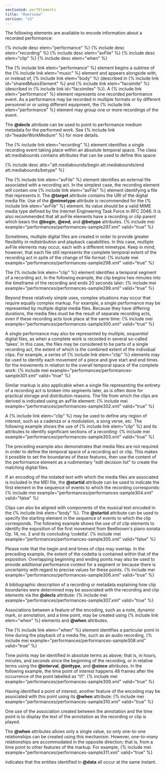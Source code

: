 ```yaml
---
sectionid: perfElements
title: "Overview"
version: "v3"
---
```


The following elements are available to encode information about a recorded performance:

  
{% include desc elem="performance" %} 
{% include desc elem="recording" %} 
{% include desc elem="avFile" %} 
{% include desc elem="clip" %} 
{% include desc elem="when" %} 
 

The {% include link elem="performance" %} element begins a subtree of the {% include link elem="music" %} element and appears alongside with, or instead of, {% include link elem="body" %} (described in {% include link id="sharedMusicElement" %} and {% include link elem="facsimile" %} (described in {% include link id="facsimiles" %}). A {% include link elem="performance" %} element represents one recorded performance event. As a performance may be recorded in multiple formats or by different personnel or or using different equipment, the {% include link elem="performance" %} element may group one or more recordings of the event.

The **@decls** attribute can be used to point to performance medium metadata for the performed work. See {% include link id="headerWorkMedium" %} for more details.

The {% include link elem="recording" %} element identifies a single recording event taking place within an absolute temporal space. The class att.mediabounds contains attributes that can be used to define this space:

  
{% include desc atts="att.mediabounds/begin att.mediabounds/end att.mediabounds/betype" %} 
 

The {% include link elem="avFile" %} element identifies an external file associated with a recording act. In the simplest case, the recording element will contain one {% include link elem="avFile" %} element identifying a file that represents it. The **@target** attribute contains the URI of the digital media file. Use of the **@mimetype** attribute is recommended for the {% include link elem="avFile" %} element. Its value should be a valid MIME media type defined by the Internet Engineering Task Force in RFC 2046. It is also recommended that all avFile elements have a recording or clip parent which bears the **@begin**, **@end**, and **@betype** attributes.
{% include mei example="performances/performances-sample297.xml" valid="true" %}
    
Sometimes, multiple digital files are created in order to provide greater flexibility in redistribution and playback capabilities. In this case, multiple avFile elements may occur, each with a different mimetype. Keep in mind, however, that each file still represents the complete temporal extent of the recording act in spite of the change of file format:
{% include mei example="performances/performances-sample298.xml" valid="true" %}
    
The {% include link elem="clip" %} element identifies a temporal segment of a recording act. In the following example, the clip begins two minutes into the timeframe of the recording and ends 20 seconds later:
{% include mei example="performances/performances-sample299.xml" valid="true" %}
    
Beyond these relatively simple uses, complex situations may occur that require equally complex markup. For example, a single performance may be represented by multiple digital media files. Because they have differing durations, the media files must be the result of separate recording acts, even if these recording acts took place at the same time:
{% include mei example="performances/performances-sample300.xml" valid="true" %}
    
A single performance may also be represented by multiple, *sequential* digital files, as when a complete work is recorded in several so-called ‘takes’. In this case, the files may be considered to be parts of a single recording act, the extent of which is the combined extent of the individual clips. For example, a series of {% include link elem="clip" %} elements may be used to identify each movement of a piece and give start and end times for the movements in relation to the overall temporal space of the complete work:
{% include mei example="performances/performances-sample301.xml" valid="true" %}
    
Similar markup is also applicable when a single file representing the entirety of a recording act is broken into segments later, as is often done for practical storage and distribution reasons. The file from which the clips are derived is indicated using an avFile element:
{% include mei example="performances/performances-sample302.xml" valid="true" %}
    
A {% include link elem="clip" %} may be used to define any region of interest, such as a cadenza or a modulation, a song verse, etc. The following example shows the use of {% include link elem="clip" %} and its attributes to identify significant sections of a recording:
{% include mei example="performances/performances-sample303.xml" valid="true" %}
    
The preceding example also demonstrates that media files are not required in order to define the temporal space of a recording act or clip. This makes it possible to set the boundaries of these features, then use the content of the performance element as a rudimentary "edit decision list" to create the matching digital files.

If an encoding of the notated text with which the media files are associated is included in the MEI file, the **@startid** attribute can be used to indicate the first element in the sequence of events to which the recording corresponds:
{% include mei example="performances/performances-sample304.xml" valid="false" %}
    
Clips can also be aligned with components of the musical text encoded in the {% include link elem="body" %}. The **@startid** attribute can be used to specify the starting element in the sequence of events to which the clip corresponds. The following example shows the use of of clip elements to identify the exposition of the first movement from Beethoven's piano sonata Op. 14, no. 2 and its concluding ‘codetta’.
{% include mei example="performances/performances-sample305.xml" valid="false" %}
    
Please note that the begin and end times of clips may overlap. In the preceding example, the extent of the codetta is contained within that of the exposition. Overlapping beginning and ending points may also be used to provide additional performance context for a segment or because there is uncertainty with regard to precise values for these points.
{% include mei example="performances/performances-sample306.xml" valid="true" %}
    
A bibliographic description of a recording or metadata explaining how clip boundaries were determined may be associated with the recording and clip elements via the **@decls** attribute:
{% include mei example="performances/performances-sample307.xml" valid="true" %}
    
Associations between a feature of the encoding, such as a note, dynamic mark, or annotation, and a time point, may be created using {% include link elem="when" %} elements and **@when** attributes.

The {% include link elem="when" %} element identifies a particular point in time during the playback of a media file, such as an audio recording.
{% include mei example="performances/performances-sample308.xml" valid="true" %}
    
Time points may be identified in absolute terms as above; that is, in hours, minutes, and seconds since the beginning of the recording, or in relative terms using the **@interval**, **@inttype**, and **@since** attributes. In the following example, the time point of interest happens 48 frames after the occurrence of the point labelled as "t1".
{% include mei example="performances/performances-sample309.xml" valid="true" %}
    
Having identified a point of interest, another feature of the encoding may be associated with this point using its **@when** attribute: 
{% include mei example="performances/performances-sample310.xml" valid="true" %}
    
One use of the association created between the annotation and the time point is to display the text of the annotation as the recording or clip is played.

The **@when** attributes allows only a single value, so only one-to-one relationships can be created using this mechanism. However, one-to-many relationships are accommodated in the opposite direction; that is, from a time point to other features of the markup. For example, 
{% include mei example="performances/performances-sample311.xml" valid="true" %}
    
indicates that the entities identified in **@data** all occur at the same instant.
